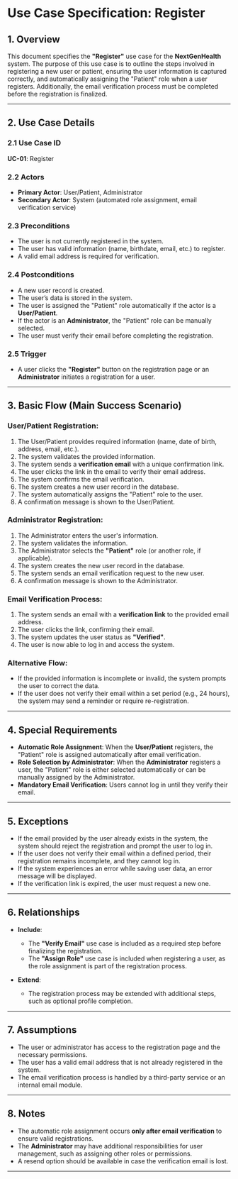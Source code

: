 # Use Case Specification: **Register**

## 1. Overview

This document specifies the **"Register"** use case for the **NextGenHealth** system. The purpose of this use case is to outline the steps involved in registering a new user or patient, ensuring the user information is captured correctly, and automatically assigning the "Patient" role when a user registers. Additionally, the email verification process must be completed before the registration is finalized.

---

## 2. Use Case Details

### 2.1 Use Case ID
**UC-01**: Register

### 2.2 Actors
- **Primary Actor**: User/Patient, Administrator
- **Secondary Actor**: System (automated role assignment, email verification service)

### 2.3 Preconditions
- The user is not currently registered in the system.
- The user has valid information (name, birthdate, email, etc.) to register.
- A valid email address is required for verification.

### 2.4 Postconditions
- A new user record is created.
- The user’s data is stored in the system.
- The user is assigned the "Patient" role automatically if the actor is a **User/Patient**.
- If the actor is an **Administrator**, the "Patient" role can be manually selected.
- The user must verify their email before completing the registration.

### 2.5 Trigger
- A user clicks the **"Register"** button on the registration page or an **Administrator** initiates a registration for a user.

---

## 3. Basic Flow (Main Success Scenario)

### **User/Patient Registration:**
1. The User/Patient provides required information (name, date of birth, address, email, etc.).
2. The system validates the provided information.
3. The system sends a **verification email** with a unique confirmation link.
4. The user clicks the link in the email to verify their email address.
5. The system confirms the email verification.
6. The system creates a new user record in the database.
7. The system automatically assigns the "Patient" role to the user.
8. A confirmation message is shown to the User/Patient.

### **Administrator Registration:**
1. The Administrator enters the user's information.
2. The system validates the information.
3. The Administrator selects the **"Patient"** role (or another role, if applicable).
4. The system creates the new user record in the database.
5. The system sends an email verification request to the new user.
6. A confirmation message is shown to the Administrator.

### **Email Verification Process:**
1. The system sends an email with a **verification link** to the provided email address.
2. The user clicks the link, confirming their email.
3. The system updates the user status as **"Verified"**.
4. The user is now able to log in and access the system.

### Alternative Flow:
- If the provided information is incomplete or invalid, the system prompts the user to correct the data.
- If the user does not verify their email within a set period (e.g., 24 hours), the system may send a reminder or require re-registration.

---

## 4. Special Requirements

- **Automatic Role Assignment**: When the **User/Patient** registers, the "Patient" role is assigned automatically after email verification.
- **Role Selection by Administrator**: When the **Administrator** registers a user, the "Patient" role is either selected automatically or can be manually assigned by the Administrator.
- **Mandatory Email Verification**: Users cannot log in until they verify their email.

---

## 5. Exceptions

- If the email provided by the user already exists in the system, the system should reject the registration and prompt the user to log in.
- If the user does not verify their email within a defined period, their registration remains incomplete, and they cannot log in.
- If the system experiences an error while saving user data, an error message will be displayed.
- If the verification link is expired, the user must request a new one.

---

## 6. Relationships

- **Include**:
   - The **"Verify Email"** use case is included as a required step before finalizing the registration.
   - The **"Assign Role"** use case is included when registering a user, as the role assignment is part of the registration process.
  
- **Extend**:
   - The registration process may be extended with additional steps, such as optional profile completion.

---

## 7. Assumptions

- The user or administrator has access to the registration page and the necessary permissions.
- The user has a valid email address that is not already registered in the system.
- The email verification process is handled by a third-party service or an internal email module.

---

## 8. Notes

- The automatic role assignment occurs **only after email verification** to ensure valid registrations.
- The **Administrator** may have additional responsibilities for user management, such as assigning other roles or permissions.
- A resend option should be available in case the verification email is lost.

---